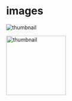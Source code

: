 # images
![thumbnail](https://github.com/srijagadiraju/images/assets/129122908/8c2e33e5-95c2-4b65-a5b8-4e851b0fa74a)



<img width="160" alt="thumbnail" src="https://github.com/srijagadiraju/images/assets/129122908/646b3516-bacc-4f10-8d7c-fc8d1617482d">
